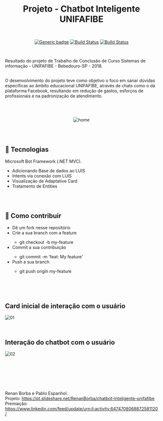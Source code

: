 <div align="center">

# Projeto - Chatbot Inteligente UNIFAFIBE

</div>

<br>

<div align="center">
  
[![Generic badge](https://img.shields.io/badge/Made%20by-Renan%20Borba,%20Pablo%20Espanhol-purple.svg)](https://shields.io/) [![Build Status](https://img.shields.io/github/stars/RenanBorba/proj-chatbot.svg)](https://github.com/RenanBorba/proj-chatbot) [![Build Status](https://img.shields.io/github/forks/RenanBorba/proj-chatbot.svg)](https://github.com/RenanBorba/proj-chatbot)

</div>

<br>


Resultado do projeto de Trabalho de Conclusão de Curso Sistemas de informação - UNIFAFIBE - Bebedouro-SP - 2018.<br><br>

<p>O desenvolvimento do projeto teve como objetivo o foco em sanar dúvidas especificas ao âmbito educacional UNIFAFIBE, através de chats como o da plataforma Facebook, resultando em redução de gastos, esforços de profissionais e na padronização de atendimento.</p>

<br><br>

<div align="center">
  
![home](https://user-images.githubusercontent.com/48495838/127673893-ad08ae59-4f4c-49d1-a748-0fcdb2f9e313.png)

</div>

<br><br>

## :rocket: Tecnologias
Microsoft Bot Framework (.NET MVC).
<ul>
  <li>Adicionando Base de dados ao LUIS</li>
  <li>Intents via conexão com LUIS</li>
  <li>Visualização de Adaptative Card</li>
  <li>Tratamento de Entities</li>
</ul>

<br><br>

## :punch: Como contribuir
<ul>
  <li>Dê um fork nesse repositório</li>
  <li>Crie a sua branch com a feature</li>
    <ul>
      <li>git checkout -b my-feature</li>
    </ul>
  <li>Commit a sua contribuição</li>
    <ul>
      <li>git commit -m 'feat: My feature'</li>
    </ul>
  <li>Push a sua branch</li>
    <ul>
      <li>git push origin my-feature</li>
    </ul>
</ul>
<br><br><br>

## Card inicial de interação com o usuário

![01](https://user-images.githubusercontent.com/48495838/54566949-11e88180-49b1-11e9-9792-956a31b6a1a5.jpg)

<br>

## Interação do chatbot com o usuário

![02](https://user-images.githubusercontent.com/48495838/54567190-c8e4fd00-49b1-11e9-8af1-e14c7be1e8b6.jpg)

<br><br><br>
<br><br>



Renan Borba e Pablo Espanhol.  <br>
Projeto: https://pt.slideshare.net/RenanBorba/chatbot-inteligente-unifafibe <br>
Premiação: https://www.linkedin.com/feed/update/urn:li:activity:6474708068872581120/

